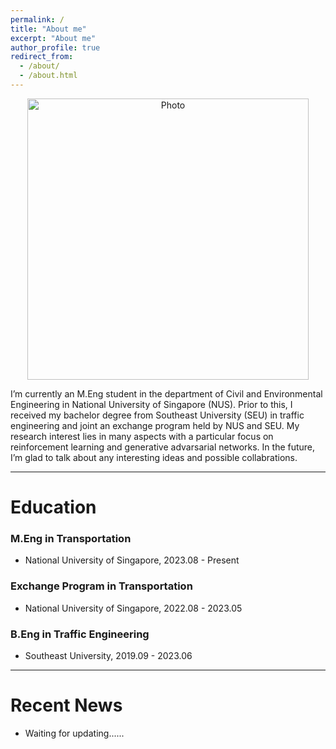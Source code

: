 ```yaml
---
permalink: /
title: "About me"
excerpt: "About me"
author_profile: true
redirect_from: 
  - /about/
  - /about.html
---
```


<!-- 
<p align="center">
  <img src="https://gitxuy.github.io//files/XuY.jpg?raw=true" alt="Photo" style="width: 450px;"/>
</p>
-->
<p align="center">
  <img src="https://gitxuy.github.io//files/image.png" alt="Photo" style="width: 450px;"/>
</p>
I’m currently an M.Eng student in the department of Civil and Environmental Engineering in National University of Singapore (NUS). Prior to this, I received my bachelor degree from Southeast University (SEU) in traffic engineering and joint an exchange program held by NUS and SEU. My research interest lies in many aspects with a particular focus on reinforcement learning and generative advarsarial networks. In the future, I’m glad to talk about any interesting ideas and possible collabrations.
<hr/>

# Education

### M.Eng in Transportation
+ National University of Singapore, 2023.08 - Present

### Exchange Program in Transportation
+ National University of Singapore, 2022.08 - 2023.05

### B.Eng in Traffic Engineering
+ Southeast University, 2019.09 - 2023.06

<hr/>

# Recent News
* Waiting for updating......
